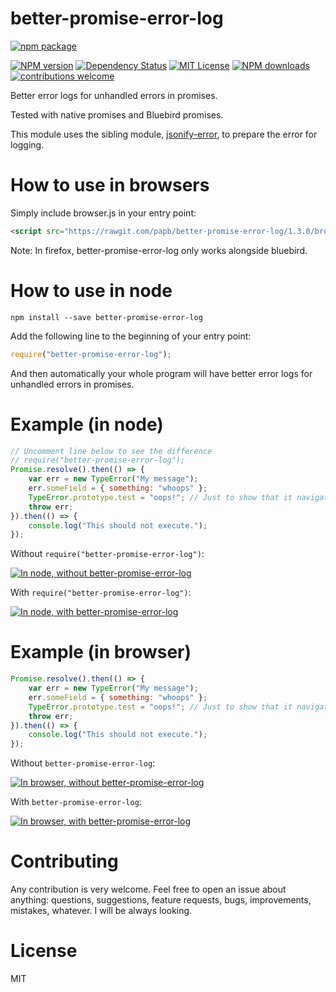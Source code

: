 better-promise-error-log
========================

[![npm package](https://nodei.co/npm/better-promise-error-log.png?downloads=true&downloadRank=true&stars=true)](https://nodei.co/npm/better-promise-error-log/)

[![NPM version][npm-version-image]][npm-url]
[![Dependency Status](https://david-dm.org/papb/better-promise-error-log.svg)](https://david-dm.org/papb/better-promise-error-log)
[![MIT License][license-image]][license-url]
[![NPM downloads][npm-downloads-image]][npm-url]
[![contributions welcome](https://img.shields.io/badge/contributions-welcome-brightgreen.svg)](https://github.com/papb/better-promise-error-log/issues)

Better error logs for unhandled errors in promises.

Tested with native promises and Bluebird promises.

This module uses the sibling module, [jsonify-error][jsonify-error], to prepare the error for logging.

# How to use in browsers

Simply include browser.js in your entry point:

```html
<script src="https://rawgit.com/papb/better-promise-error-log/1.3.0/browser.js" integrity="sha384-ZVQhd0Eb1hbZul+ieblOtIyhbAe7n2XDLqwT+H+e2sFC2CcVk1jFv7LfxffbZT0T" crossorigin="anonymous"></script>
```

Note: In firefox, better-promise-error-log only works alongside bluebird.

# How to use in node

```
npm install --save better-promise-error-log
```

Add the following line to the beginning of your entry point:

```javascript
require("better-promise-error-log");
```

And then automatically your whole program will have better error logs for unhandled errors in promises.

# Example (in node)

```javascript
// Uncomment line below to see the difference
// require("better-promise-error-log");
Promise.resolve().then(() => {
    var err = new TypeError("My message");
    err.someField = { something: "whoops" };
    TypeError.prototype.test = "oops!"; // Just to show that it navigates the prototype chain
    throw err;
}).then(() => {
    console.log("This should not execute.");
});
```

Without `require("better-promise-error-log")`:

[![In node, without better-promise-error-log][node-without]][node-without]

With `require("better-promise-error-log")`:

[![In node, with better-promise-error-log][node-with]][node-with]

# Example (in browser)

```javascript
Promise.resolve().then(() => {
    var err = new TypeError("My message");
    err.someField = { something: "whoops" };
    TypeError.prototype.test = "oops!"; // Just to show that it navigates the prototype chain
    throw err;
}).then(() => {
    console.log("This should not execute.");
});
```

Without `better-promise-error-log`:

[![In browser, without better-promise-error-log][browser-without]][browser-without]

With `better-promise-error-log`:

[![In browser, with better-promise-error-log][browser-with]][browser-with]

# Contributing

Any contribution is very welcome. Feel free to open an issue about anything: questions, suggestions, feature requests, bugs, improvements, mistakes, whatever. I will be always looking.

# License

MIT

[npm-url]: https://npmjs.org/package/better-promise-error-log
[npm-version-image]: https://img.shields.io/npm/v/better-promise-error-log.svg
[npm-downloads-image]: https://img.shields.io/npm/dt/better-promise-error-log.svg

[license-image]: http://img.shields.io/badge/license-MIT-blue.svg
[license-url]: LICENSE

[node-without]: https://i.imgur.com/J1xgzga.png
[node-with]: https://i.imgur.com/YC4DmO6.png

[browser-without]: https://i.imgur.com/CjGMBN5.png
[browser-with]: https://i.imgur.com/Cb4xBP1.png

[jsonify-error]: https://npmjs.org/package/jsonify-error